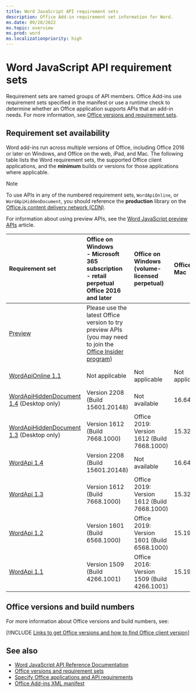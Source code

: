 ```yaml
---
title: Word JavaScript API requirement sets
description: Office Add-in requirement set information for Word.
ms.date: 09/28/2022
ms.topic: overview
ms.prod: word
ms.localizationpriority: high
---
```


# Word JavaScript API requirement sets

Requirement sets are named groups of API members. Office Add-ins use requirement sets specified in the manifest or use a runtime check to determine whether an Office application supports APIs that an add-in needs. For more information, see [Office versions and requirement sets](/office/dev/add-ins/develop/office-versions-and-requirement-sets).

## Requirement set availability

Word add-ins run across multiple versions of Office, including Office 2016 or later on Windows, and Office on the web, iPad, and Mac. The following table lists the Word requirement sets, the supported Office client applications, and the **minimum** builds or versions for those applications where applicable.

> [!NOTE]
> To use APIs in any of the numbered requirement sets, `WordApiOnline`, or `WordApiHiddenDocument`, you should reference the **production** library on the [Office.js content delivery network (CDN)](https://appsforoffice.microsoft.com/lib/1/hosted/office.js).
>
> For information about using preview APIs, see the [Word JavaScript preview APIs](word-preview-apis.md) article.

| Requirement set | Office on Windows<br>- Microsoft 365 subscription<br>- retail perpetual Office 2016 and later | Office on Windows<br>(volume-licensed perpetual) | Office on Mac | Office on iPad | Office on the web |
|:-----|:-----|:-----|:-----|:-----|:-----|
| [Preview](word-preview-apis.md) | Please use the latest Office version to try preview APIs (you may need to join the [Office Insider program](https://insider.office.com)) |
| [WordApiOnline 1.1](word-api-online-requirement-set.md) | Not applicable | Not applicable | Not applicable | Not applicable | Latest (see [requirement set page](word-api-online-requirement-set.md)) |
| [WordApiHiddenDocument 1.4](word-api-1.4-hidden-document-requirement-set.md) (Desktop only) | Version 2208 (Build 15601.20148) | Not available | 16.64 | Not applicable | Not applicable |
| [WordApiHiddenDocument 1.3](word-api-1.3-hidden-document-requirement-set.md) (Desktop only) | Version 1612 (Build 7668.1000) | Office 2019: Version 1612 (Build 7668.1000) | 15.32 | Not applicable | Not applicable |
| [WordApi 1.4](word-api-1-4-requirement-set.md) | Version 2208 (Build 15601.20148) | Not available | 16.64 | 16.64 | Supported |
| [WordApi 1.3](word-api-1-3-requirement-set.md) | Version 1612 (Build 7668.1000) | Office 2019: Version 1612 (Build 7668.1000) | 15.32 | 2.22 | Supported |
| [WordApi 1.2](word-api-1-2-requirement-set.md) | Version 1601 (Build 6568.1000) | Office 2019: Version 1601 (Build 6568.1000) | 15.19 | 1.18 | Supported |
| [WordApi 1.1](word-api-1-1-requirement-set.md) | Version 1509 (Build 4266.1001) | Office 2016: Version 1509 (Build 4266.1001) | 15.19 | 1.18 | Supported |

## Office versions and build numbers

For more information about Office versions and build numbers, see:

[!INCLUDE [Links to get Office versions and how to find Office client version](../../includes/links-get-office-versions-builds.md)]

## See also

- [Word JavaScript API Reference Documentation](/javascript/api/word)
- [Office versions and requirement sets](/office/dev/add-ins/develop/office-versions-and-requirement-sets)
- [Specify Office applications and API requirements](/office/dev/add-ins/develop/specify-office-hosts-and-api-requirements)
- [Office Add-ins XML manifest](/office/dev/add-ins/develop/add-in-manifests)
